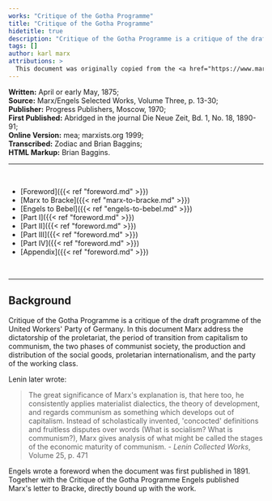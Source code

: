```yaml
---
works: "Critique of the Gotha Programme"
title: "Critique of the Gotha Programme"
hidetitle: true
description: "Critique of the Gotha Programme is a critique of the draft programme of the United Workers' Party of Germany. In this document Marx address the dictatorship of the proletariat, the period of transition from capitalism to communism, the two phases of communist society, the production and distribution of the social goods, proletarian internationalism, and the party of the working class"
tags: []
author: karl marx
attributions: >
  This document was originally copied from the <a href="https://www.marxists.org/archive/marx/works/1875/gotha/">Marxist Internet Archive</a>.
---
```


**Written:** April or early May, 1875;<br>
**Source:** Marx/Engels Selected Works, Volume Three, p. 13-30;<br>
**Publisher:** Progress Publishers, Moscow, 1970;<br>
**First Published:** Abridged in the journal Die Neue Zeit, Bd. 1, No. 18, 1890-91;<br>
**Online Version:** mea; marxists.org 1999;<br>
**Transcribed:** Zodiac and Brian Baggins;<br>
**HTML Markup:** Brian Baggins.

<hr>

<br>

- [Foreword]({{< ref "foreword.md" >}})
- [Marx to Bracke]({{< ref "marx-to-bracke.md" >}})
- [Engels to Bebel]({{< ref "engels-to-bebel.md" >}})
- [Part I]({{< ref "foreword.md" >}})
- [Part II]({{< ref "foreword.md" >}})
- [Part III]({{< ref "foreword.md" >}})
- [Part IV]({{< ref "foreword.md" >}})
- [Appendix]({{< ref "foreword.md" >}})

<br>

<hr>

## Background

Critique of the Gotha Programme is a critique of the draft programme of the United Workers' Party of Germany. In this document Marx address the dictatorship of the proletariat, the period of transition from capitalism to communism, the two phases of communist society, the production and distribution of the social goods, proletarian internationalism, and the party of the working class.

Lenin later wrote:

> The great significance of Marx's explanation is, that here too, he consistently applies materialist dialectics, the theory of development, and regards communism as something which develops out of capitalism. Instead of scholastically invented, 'concocted' definitions and fruitless disputes over words (What is socialism? What is communism?), Marx gives analysis of what might be called the stages of the economic maturity of communism. - *Lenin Collected Works*, Volume 25, p. 471

Engels wrote a foreword when the document was first published in 1891. Together with the Critique of the Gotha Programme Engels published Marx's letter to Bracke, directly bound up with the work.